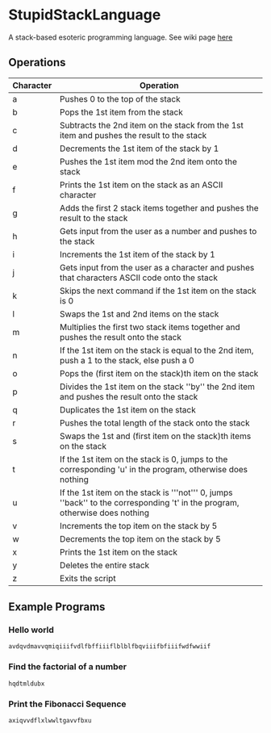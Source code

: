 # StupidStackLanguage
A stack-based esoteric programming language. See wiki page [here](https://esolangs.org/wiki/StupidStackLanguage)

## Operations
| Character | Operation                                                                                                                   |
|-----------|-----------------------------------------------------------------------------------------------------------------------------|
| a         | Pushes 0 to the top of the stack                                                                                            |
| b         | Pops the 1st item from the stack                                                                                            |
| c         | Subtracts the 2nd item on the stack from the 1st item and pushes the result to the stack                                    |
| d         | Decrements the 1st item of the stack by 1                                                                                   |
| e         | Pushes the 1st item mod the 2nd item onto the stack                                                                         |
| f         | Prints the 1st item on the stack as an ASCII character                                                                      |
| g         | Adds the first 2 stack items together and pushes the result to the stack                                                    |
| h         | Gets input from the user as a number and pushes to the stack                                                                |
| i         | Increments the 1st item of the stack by 1                                                                                   |
| j         | Gets input from the user as a character and pushes that characters ASCII code onto the stack                                |
| k         | Skips the next command if the 1st item on the stack is 0                                                                    |
| l         | Swaps the 1st and 2nd items on the stack                                                                                    |
| m         | Multiplies the first two stack items together and pushes the result onto the stack                                          |
| n         | If the 1st item on the stack is equal to the 2nd item, push a 1 to the stack, else push a 0                                 |
| o         | Pops the (first item on the stack)th item on the stack                                                                      |
| p         | Divides the 1st item on the stack ''by'' the 2nd item and pushes the result onto the stack                                  |
| q         | Duplicates the 1st item on the stack                                                                                        |
| r         | Pushes the total length of the stack onto the stack                                                                         |
| s         | Swaps the 1st and (first item on the stack)th items on the stack                                                            |
| t         | If the 1st item on the stack is 0, jumps to the corresponding 'u' in the program, otherwise does nothing                    |
| u         | If the 1st item on the stack is '''not''' 0, jumps ''back'' to the corresponding 't' in the program, otherwise does nothing |
| v         | Increments the top item on the stack by 5                                                                                   |
| w         | Decrements the top item on the stack by 5                                                                                   |
| x         | Prints the 1st item on the stack                                                                                            |
| y         | Deletes the entire stack                                                                                                    |
| z         | Exits the script                                                                                                            |

## Example Programs

### Hello world
```
avdqvdmavvqmiqiiifvdlfbffiiiflblblfbqviiifbfiiifwdfwwiif
```
 
### Find the factorial of a number
```
hqdtmldubx
```

### Print the Fibonacci Sequence
```
axiqvvdflxlwwltgavvfbxu
```
